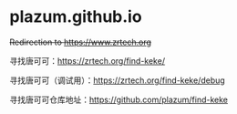 # plazum.github.io
~~Redirection to https://www.zrtech.org~~

寻找唐可可：https://zrtech.org/find-keke/

寻找唐可可（调试用）：https://zrtech.org/find-keke/debug

寻找唐可可仓库地址：https://github.com/plazum/find-keke
